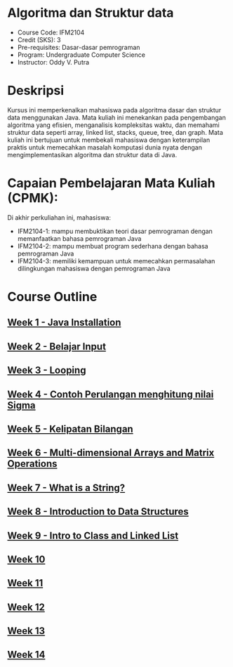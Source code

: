 #  Algoritma dan Struktur data
- Course Code: IFM2104
- Credit (SKS): 3
- Pre-requisites: Dasar-dasar pemrograman
- Program: Undergraduate Computer Science
- Instructor: Oddy V. Putra

# Deskripsi
Kursus ini memperkenalkan mahasiswa pada algoritma dasar dan struktur data menggunakan Java. Mata kuliah ini menekankan pada pengembangan algoritma yang efisien, menganalisis kompleksitas waktu, dan memahami struktur data seperti array, linked list, stacks, queue, tree, dan graph. Mata kuliah ini bertujuan untuk membekali mahasiswa dengan keterampilan praktis untuk memecahkan masalah komputasi dunia nyata dengan mengimplementasikan algoritma dan struktur data di Java.

# Capaian Pembelajaran Mata Kuliah (CPMK):

Di akhir perkuliahan ini, mahasiswa:

- IFM2104-1: mampu membuktikan teori dasar pemrograman dengan memanfaatkan bahasa pemrograman Java
- IFM2104-2: mampu membuat program sederhana dengan bahasa pemrograman Java
- IFM2104-3: memiliki kemampuan untuk memecahkan permasalahan dilingkungan mahasiswa dengan pemrograman Java

# Course Outline
## [Week 1 - Java Installation](week01)
## [Week 2 - Belajar Input](week02)
## [Week 3 - Looping](week03)
## [Week 4 - Contoh Perulangan menghitung nilai Sigma](week04)
## [Week 5 - Kelipatan Bilangan](week05)
## [Week 6 - Multi-dimensional Arrays and Matrix Operations](week06)
## [Week 7 - What is a String?](week07)
## [Week 8 - Introduction to Data Structures](week08)
## [Week 9 - Intro to Class and Linked List](week09)
## [Week 10](week10)
## [Week 11](week11)
## [Week 12](week12)
## [Week 13](week13)
## [Week 14](week14)
